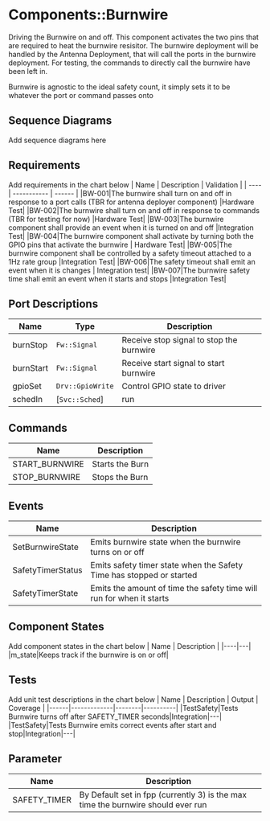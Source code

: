 # Components::Burnwire

Driving the Burnwire on and off. This component activates the two pins that are required to heat the burnwire resisitor. The burnwire deployment will be handled by the Antenna Deployment, that will call the ports in the burnwire deployment. For testing, the commands to directly call the burnwire have been left in.

Burnwire is agnostic to the ideal safety count, it simply sets it to be whatever the port or command passes onto

## Sequence Diagrams
Add sequence diagrams here

## Requirements
Add requirements in the chart below
| Name | Description | Validation |
| ---- | -----------  | ------ |
|BW-001|The burnwire shall turn on and off in response to a port calls (TBR for antenna deployer component) |Hardware Test|
|BW-002|The burnwire shall turn on and off in response to commands (TBR for testing for now) |Hardware Test|
|BW-003|The burnwire component shall provide an event when it is turned on and off |Integration Test|
|BW-004|The burnwire component shall activate by turning both the GPIO pins that activate the burnwire | Hardware Test|
|BW-005|The burnwire component shall be controlled by a safety timeout attached to a 1Hz rate group |Integration Test|
|BW-006|The safety timeout shall emit an event when it is changes | Integration test|
|BW-007|The burnwire safety time shall emit an event when it starts and stops |Integration Test|

## Port Descriptions
Name | Type | Description |
|----|---|---|
|burnStop|`Fw::Signal`|Receive stop signal to stop the burnwire|
|burnStart|`Fw::Signal`|Receive start signal to start burnwire|
|gpioSet|`Drv::GpioWrite`|Control GPIO state to driver|
|schedIn|[`Svc::Sched`]| run | Input | Synchronous | Receive periodic calls from rate group|


## Commands
| Name | Description |
| ---- | -----------  |
|START_BURNWIRE|Starts the Burn|
|STOP_BURNWIRE|Stops the Burn|

## Events
| Name | Description |
|---|---|
|SetBurnwireState| Emits burnwire state when the burnwire turns on or off|
|SafetyTimerStatus| Emits safety timer state when the Safety Time has stopped or started|
|SafetyTimerState| Emits the amount of time the safety time will run for when it starts|


## Component States
Add component states in the chart below
| Name | Description |
|----|---|
|m_state|Keeps track if the burnwire is on or off|

##  Tests
Add unit test descriptions in the chart below
| Name | Description | Output | Coverage |
|------|-------------|--------|----------|
|TestSafety|Tests Burnwire turns off after SAFETY_TIMER seconds|Integration|---|
|TestSafety|Tests Burnwire emits correct events after start and stop|Integration|---|


## Parameter
| Name | Description |
| -----|-------------|
|   SAFETY_TIMER   | By Default set in fpp (currently 3) is the max time the burnwire should ever run|

